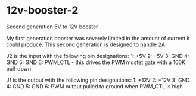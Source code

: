 # 12v-booster-2
Second generation 5V to 12V booster

My first generation booster was severely limited in the amount of current it could produce. This second generation is designed to handle 2A.

J2 is the input with the following pin designations:
1: +5V
2: +5V
3: GND
4: GND
5: GND
6: PWM_CTL - this drives the PWM mosfet gate with a 100K pull-down

J1 is the output with the following pin designations:
1: +12V
2: +12V
3: GND
4: GND
5: GND
6: PWM output pulled to ground when PWM_CTL is high

